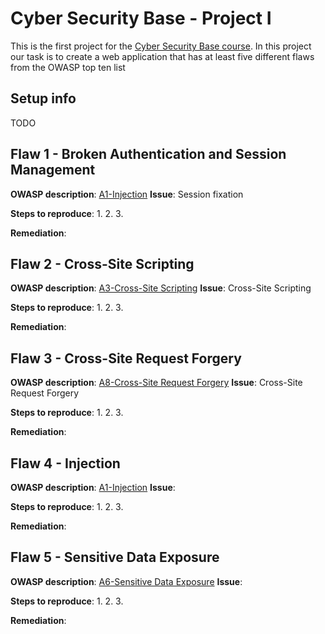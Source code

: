 # Cyber Security Base  - Project I

This is the first project for the [Cyber Security Base course](https://cybersecuritybase.github.io/). In this project our task is to create a web application that has at least five different flaws from the OWASP top ten list

## Setup info
TODO

## Flaw 1 - Broken Authentication and Session Management
**OWASP description**: [A1-Injection](https://www.owasp.org/index.php/Top_10_2013-A2-Broken_Authentication_and_Session_Management)
**Issue**: Session fixation

**Steps to reproduce**:
1.
2.
3.

**Remediation**:


## Flaw 2 - Cross-Site Scripting
**OWASP description**: [A3-Cross-Site Scripting](https://www.owasp.org/index.php/Top_10_2013-A3-Cross-Site_Scripting_(XSS))
**Issue**: Cross-Site Scripting

**Steps to reproduce**:
1.
2.
3.

**Remediation**:


## Flaw 3 - Cross-Site Request Forgery
**OWASP description**: [A8-Cross-Site Request Forgery](https://www.owasp.org/index.php/Top_10_2013-A8-Cross-Site_Request_Forgery_(CSRF))
**Issue**: Cross-Site Request Forgery

**Steps to reproduce**:
1.
2.
3.

**Remediation**:


## Flaw 4 - Injection
**OWASP description**: [A1-Injection](https://www.owasp.org/index.php/Top_10_2013-A1-Injection)
**Issue**:

**Steps to reproduce**:
1.
2.
3.

**Remediation**:


## Flaw 5 - Sensitive Data Exposure
**OWASP description**: [A6-Sensitive Data Exposure](https://www.owasp.org/index.php/Top_10_2013-A6-Sensitive_Data_Exposure)
**Issue**:

**Steps to reproduce**:
1.
2.
3.

**Remediation**:
